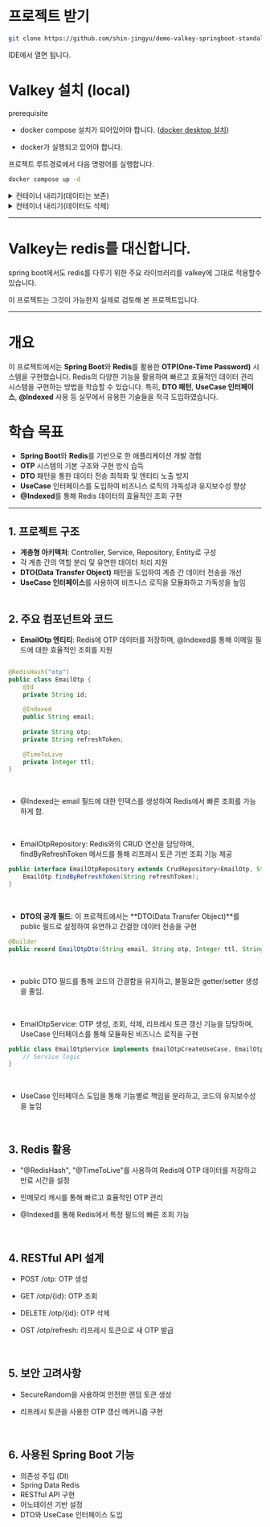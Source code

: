 # 프로젝트 받기

```bash
git clone https://github.com/shin-jingyu/demo-valkey-springboot-standalone.git
```

IDE에서 열면 됩니다. 

# Valkey 설치 (local)

prerequisite 

- docker compose 설치가 되어있어야 합니다.
  ([docker desktop 설치](https://www.docker.com/products/docker-desktop/))

- docker가 실행되고 있어야 합니다.

프로젝트 루트경로에서 다음 명령어를 실행합니다.

```bash
docker compose up -d
```
<details> 
 <summary> 컨테이너 내리기(데이터는 보존) </summary> 
 <div markdown="1"> 

```bash
docker compose down 
```

 </div>
 </details>

<details> 
 <summary> 컨테이너 내리기(데이터도 삭제) </summary> 
 <div markdown="1"> 

```bash
docker compose down -v 
```

 </div>
 </details>

---

# Valkey는 redis를 대신합니다.

spring boot에서도 redis를 다루기 위한 주요 라이브러리를 valkey에 그대로 적용할수 있습니다.

이 프로젝트는 그것이 가능한지 실제로 검토해 본 프로젝트입니다.








---

# 개요
이 프로젝트에서는 **Spring Boot**와 **Redis**를 활용한 **OTP(One-Time Password)** 시스템을 구현했습니다.
Redis의 다양한 기능을 활용하여 빠르고 효율적인 데이터 관리 시스템을 구현하는 방법을 학습할 수 있습니다. 특히, **DTO 패턴**, **UseCase 인터페이스**, **@Indexed** 사용 등 실무에서 유용한 기술들을 적극 도입하였습니다.

# 학습 목표
* **Spring Boot**와 **Redis**를 기반으로 한 애플리케이션 개발 경험
* **OTP** 시스템의 기본 구조와 구현 방식 습득
* **DTO** 패턴을 통한 데이터 전송 최적화 및 엔티티 노출 방지
* **UseCase** 인터페이스를 도입하여 비즈니스 로직의 가독성과 유지보수성 향상
* **@Indexed**를 통해 Redis 데이터의 효율적인 조회 구현
---

## 1. 프로젝트 구조
* **계층형 아키텍처**: Controller, Service, Repository, Entity로 구성
* 각 계층 간의 역할 분리 및 유연한 데이터 처리 지원
* **DTO(Data Transfer Object)** 패턴을 도입하여 계층 간 데이터 전송을 개선
* **UseCase 인터페이스**를 사용하여 비즈니스 로직을 모듈화하고 가독성을 높임
<br><br>
## 2. 주요 컴포넌트와 코드
* **EmailOtp 엔티티**: Redis에 OTP 데이터를 저장하며, @Indexed를 통해 이메일 필드에 대한 효율적인 조회를 지원

```java

@RedisHash("otp")
public class EmailOtp {
    @Id
    private String id;
    
    @Indexed
    public String email;
    
    private String otp;
    private String refreshToken;
    
    @TimeToLive
    private Integer ttl;
}
```

<br>

* @Indexed는 email 필드에 대한 인덱스를 생성하여 Redis에서 빠른 조회를 가능하게 함.

<br>

* EmailOtpRepository: Redis와의 CRUD 연산을 담당하며, findByRefreshToken 메서드를 통해 리프레시 토큰 기반 조회 기능 제공

```java
public interface EmailOtpRepository extends CrudRepository<EmailOtp, String> {
    EmailOtp findByRefreshToken(String refreshToken);
}
```

<br>

* **DTO의 공개 필드**: 이 프로젝트에서는 **DTO(Data Transfer Object)**를 public 필드로 설정하여 유연하고 간결한 데이터 전송을 구현

```java
@Builder
public record EmailOtpDto(String email, String otp, Integer ttl, String refreshToken) {}
```

<br>

* public DTO 필드를 통해 코드의 간결함을 유지하고, 불필요한 getter/setter 생성을 줄임.

<br>

* EmailOtpService: OTP 생성, 조회, 삭제, 리프레시 토큰 갱신 기능을 담당하며, UseCase 인터페이스를 통해 모듈화된 비즈니스 로직을 구현

```java
public class EmailOtpService implements EmailOtpCreateUseCase, EmailOtpReadUseCase, EmailOtpDeleteUseCase {
    // Service logic
}
```

<br>

* UseCase 인터페이스 도입을 통해 기능별로 책임을 분리하고, 코드의 유지보수성을 높임

<br>

## 3. Redis 활용
* "@RedisHash", "@TimeToLive"를 사용하여 Redis에 OTP 데이터를 저장하고 만료 시간을 설정
* 인메모리 캐시를 통해 빠르고 효율적인 OTP 관리
* @Indexed를 통해 Redis에서 특정 필드의 빠른 조회 가능
 
  <br>
  
## 4. RESTful API 설계
* POST /otp: OTP 생성
* GET /otp/{id}: OTP 조회
* DELETE /otp/{id}: OTP 삭제
* OST /otp/refresh: 리프레시 토큰으로 새 OTP 발급

   <br>

## 5. 보안 고려사항
* SecureRandom을 사용하여 안전한 랜덤 토큰 생성
* 리프레시 토큰을 사용한 OTP 갱신 메커니즘 구현

   <br>

## 6. 사용된 Spring Boot 기능
*  의존성 주입 (DI)
* Spring Data Redis
* RESTful API 구현
* 어노테이션 기반 설정
* DTO와 UseCase 인터페이스 도입


